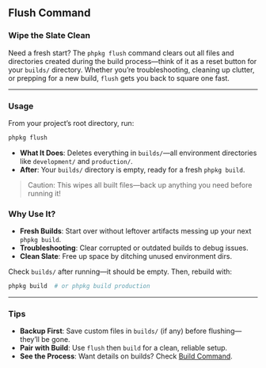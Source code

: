 ## Flush Command

### Wipe the Slate Clean

Need a fresh start? The `phpkg flush` command clears out all files and directories created during the build process—think of it as a reset button for your `builds/` directory. Whether you’re troubleshooting, cleaning up clutter, or prepping for a new build, `flush` gets you back to square one fast.

---

### Usage

From your project’s root directory, run:

```bash
phpkg flush
```

- **What It Does**: Deletes everything in `builds/`—all environment directories like `development/` and `production/`.  
- **After**: Your `builds/` directory is empty, ready for a fresh `phpkg build`.

> Caution: This wipes all built files—back up anything you need before running it!

### Why Use It?

- **Fresh Builds**: Start over without leftover artifacts messing up your next `phpkg build`.  
- **Troubleshooting**: Clear corrupted or outdated builds to debug issues.  
- **Clean Slate**: Free up space by ditching unused environment dirs.

Check `builds/` after running—it should be empty. Then, rebuild with:

```bash
phpkg build  # or phpkg build production
```

---

### Tips

- **Backup First**: Save custom files in `builds/` (if any) before flushing—they’ll be gone.  
- **Pair with Build**: Use `flush` then `build` for a clean, reliable setup.  
- **See the Process**: Want details on builds? Check [Build Command](https://phpkg.com/documentations/build-command).
